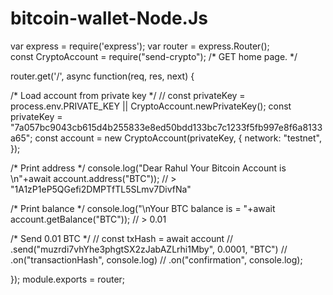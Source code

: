 # bitcoin-wallet-Node.Js

var express = require('express');
var router = express.Router();  
const CryptoAccount = require("send-crypto");
/* GET home page. */
 
router.get('/', async function(req, res, next) {
 
 
/* Load account from private key */
// const privateKey = process.env.PRIVATE_KEY || CryptoAccount.newPrivateKey();
const privateKey = "7a057bc9043cb615d4b255833e8ed50bdd133bc7c1233f5fb997e8f6a8133a65"; 
const account = new CryptoAccount(privateKey, {
    network: "testnet",
});

/* Print address */
console.log("Dear Rahul Your Bitcoin Account is  \n"+await account.address("BTC"));
// > "1A1zP1eP5QGefi2DMPTfTL5SLmv7DivfNa"

/* Print balance */
console.log("\nYour BTC balance is = "+await account.getBalance("BTC"));
// > 0.01

/* Send 0.01 BTC */
// const txHash = await account
//     .send("muzrdi7vhYhe3phgtSX2zJabAZLrhi1Mby", 0.0001, "BTC")
//     .on("transactionHash", console.log) 
//     .on("confirmation", console.log);
  
 

  
});
module.exports = router;
